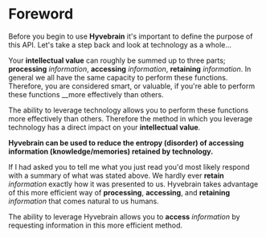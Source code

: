 # Foreword

Before you begin to use **Hyvebrain** it's important to define the purpose of this API. Let's take a step back and look at technology as a whole...

Your **intellectual value** can roughly be summed up to three parts; **processing** _information_, **accessing** _information_, **retaining** _information_. In general we all have the same capacity to perform these functions. Therefore, you are considered smart, or valuable, if you're able to perform these functions __more effectively than others.

The ability to leverage technology allows you to perform these functions more effectively than others. Therefore the method in which you leverage technology has a direct impact on your **intellectual value**.

**Hyvebrain can be used to reduce the entropy \(disorder\) of accessing information \(knowledge/memories\) retained by technology.**

If I had asked you to tell me what you just read you'd most likely respond with a summary of what was stated above. We hardly ever **retain** _information_ exactly how it was presented to us. Hyvebrain takes advantage of this more efficient way of **processing**, **accessing**, and **retaining** _information_ that comes natural to us humans. 

The ability to leverage Hyvebrain allows you to **access** _information_ by requesting information in this more efficient method.



